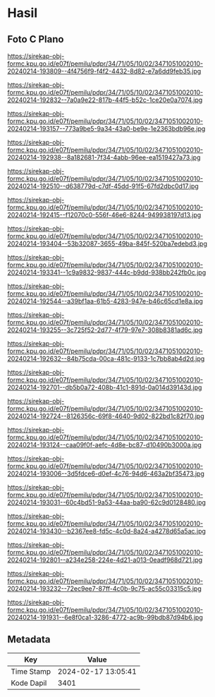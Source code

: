# Hasil

## Foto C Plano

https://sirekap-obj-formc.kpu.go.id/e07f/pemilu/pdpr/34/71/05/10/02/3471051002010-20240214-193809--4f4756f9-f4f2-4432-8d82-e7a6dd9feb35.jpg

https://sirekap-obj-formc.kpu.go.id/e07f/pemilu/pdpr/34/71/05/10/02/3471051002010-20240214-192832--7a0a9e22-817b-44f5-b52c-1ce20e0a7074.jpg

https://sirekap-obj-formc.kpu.go.id/e07f/pemilu/pdpr/34/71/05/10/02/3471051002010-20240214-193157--773a9be5-9a34-43a0-be9e-1e2363bdb96e.jpg

https://sirekap-obj-formc.kpu.go.id/e07f/pemilu/pdpr/34/71/05/10/02/3471051002010-20240214-192938--8a182681-7f34-4abb-96ee-ea1519427a73.jpg

https://sirekap-obj-formc.kpu.go.id/e07f/pemilu/pdpr/34/71/05/10/02/3471051002010-20240214-192510--d638779d-c7df-45dd-91f5-67fd2dbc0d17.jpg

https://sirekap-obj-formc.kpu.go.id/e07f/pemilu/pdpr/34/71/05/10/02/3471051002010-20240214-192415--f12070c0-556f-46e6-8244-949938197d13.jpg

https://sirekap-obj-formc.kpu.go.id/e07f/pemilu/pdpr/34/71/05/10/02/3471051002010-20240214-193404--53b32087-3655-49ba-845f-520ba7edebd3.jpg

https://sirekap-obj-formc.kpu.go.id/e07f/pemilu/pdpr/34/71/05/10/02/3471051002010-20240214-193341--1c9a9832-9837-444c-b9dd-938bb242fb0c.jpg

https://sirekap-obj-formc.kpu.go.id/e07f/pemilu/pdpr/34/71/05/10/02/3471051002010-20240214-192544--a39bf1aa-61b5-4283-947e-b46c65cd1e8a.jpg

https://sirekap-obj-formc.kpu.go.id/e07f/pemilu/pdpr/34/71/05/10/02/3471051002010-20240214-193255--3c725f52-2d77-4f79-97e7-308b8381ad6c.jpg

https://sirekap-obj-formc.kpu.go.id/e07f/pemilu/pdpr/34/71/05/10/02/3471051002010-20240214-192632--84b75cda-00ca-481c-9133-1c7bb8ab4d2d.jpg

https://sirekap-obj-formc.kpu.go.id/e07f/pemilu/pdpr/34/71/05/10/02/3471051002010-20240214-192701--db5b0a72-408b-41c1-891d-0a014d39143d.jpg

https://sirekap-obj-formc.kpu.go.id/e07f/pemilu/pdpr/34/71/05/10/02/3471051002010-20240214-192724--8126356c-69f8-4640-9d02-822bd1c82f70.jpg

https://sirekap-obj-formc.kpu.go.id/e07f/pemilu/pdpr/34/71/05/10/02/3471051002010-20240214-193124--caa09f0f-aefc-4d8e-bc87-d10490b3000a.jpg

https://sirekap-obj-formc.kpu.go.id/e07f/pemilu/pdpr/34/71/05/10/02/3471051002010-20240214-193006--3d5fdce6-d0ef-4c76-94d6-463a2bf35473.jpg

https://sirekap-obj-formc.kpu.go.id/e07f/pemilu/pdpr/34/71/05/10/02/3471051002010-20240214-193031--60c4bd51-9a53-44aa-ba90-62c9d0128480.jpg

https://sirekap-obj-formc.kpu.go.id/e07f/pemilu/pdpr/34/71/05/10/02/3471051002010-20240214-193430--b2367ee8-fd5c-4c0d-8a24-a4278d65a5ac.jpg

https://sirekap-obj-formc.kpu.go.id/e07f/pemilu/pdpr/34/71/05/10/02/3471051002010-20240214-192801--a234e258-224e-4d21-a013-0eadf968d721.jpg

https://sirekap-obj-formc.kpu.go.id/e07f/pemilu/pdpr/34/71/05/10/02/3471051002010-20240214-193232--72ec9ee7-87ff-4c0b-9c75-ac55c03315c5.jpg

https://sirekap-obj-formc.kpu.go.id/e07f/pemilu/pdpr/34/71/05/10/02/3471051002010-20240214-191931--6e8f0ca1-3286-4772-ac9b-99bdb87d94b6.jpg


## Metadata

| Key        | Value               |
| ---------- | ------------------- |
| Time Stamp | 2024-02-17 13:05:41 |
| Kode Dapil | 3401                |



